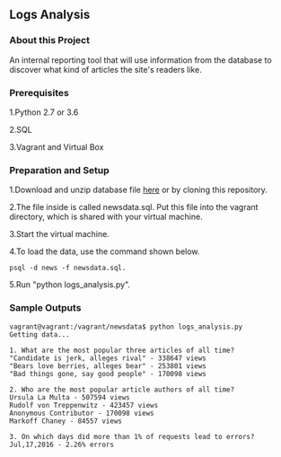 ## Logs Analysis

### About this Project

An internal reporting tool that will use information from the database to discover what kind of articles the site's readers like.

### Prerequisites

1.Python 2.7 or 3.6

2.SQL

3.Vagrant and Virtual Box

### Preparation and Setup

1.Download and unzip database file [here](https://d17h27t6h515a5.cloudfront.net/topher/2016/August/57b5f748_newsdata/newsdata.zip) or by cloning this repository.

2.The file inside is called newsdata.sql. Put this file into the vagrant directory, which is shared with your virtual machine.

3.Start the virtual machine.

4.To load the data, use the command shown below.
```
psql -d news -f newsdata.sql.
```
5.Run "python logs_analysis.py".

### Sample Outputs
```
vagrant@vagrant:/vagrant/newsdata$ python logs_analysis.py
Getting data...

1. What are the most popular three articles of all time?
"Candidate is jerk, alleges rival" - 338647 views
"Bears love berries, alleges bear" - 253801 views
"Bad things gone, say good people" - 170098 views

2. Who are the most popular article authors of all time?
Ursula La Multa - 507594 views
Rudolf von Treppenwitz - 423457 views
Anonymous Contributor - 170098 views
Markoff Chaney - 84557 views

3. On which days did more than 1% of requests lead to errors?
Jul,17,2016 - 2.26% errors

```
